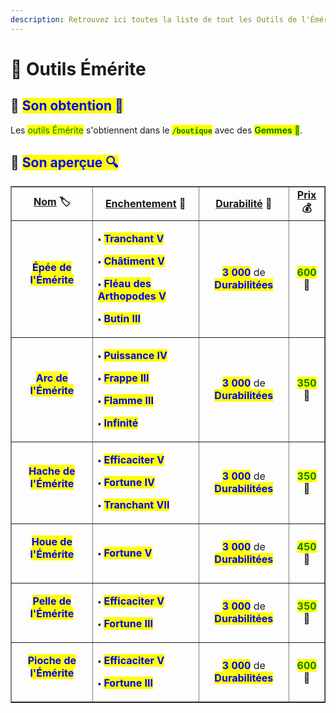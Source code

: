 ```yaml
---
description: Retrouvez ici toutes la liste de tout les Outils de l'Émérite présents sur le serveur.
---
```


# 💎 Outils Émérite

## 🔹 <mark style="color:blue;">Son obtention 🤔</mark>

Les <mark style="color:green;">outils Émérite</mark> s'obtiennent dans le <mark style="color:green;">**`/boutique`**</mark> avec des <mark style="color:green;">**Gemmes 💎**</mark>.

## 🔹 <mark style="color:blue;">Son aperçue 🔍</mark>

<table border="1" cellspacing="0" cellpadding="6">
  <tr>
    <td align="center"><strong><ins>Nom</ins> 🏷️</strong></td>
    <td align="center"><strong><ins>Enchentement</ins> 📖</strong></td>
    <td align="center"><strong><ins>Durabilité</ins> 📏</strong></td>
    <td align="center"><strong><ins>Prix</ins> 💰</strong></td>    
  </tr>
  <tr>
   <td align="center">
     <p><mark style="color:blue;"><strong>Épée de l'Émérite</strong></mark></p>
     <p><figure><img src="../.gitbook/assets/Codex/Outils/Emerite/Epee.png" alt=""></figure></p>
   </td>
   <td>
     <p>🞄 <mark style="color:blue;"><strong>Tranchant V</strong></mark></p>
     <p>🞄 <mark style="color:blue;"><strong>Châtiment V</strong></mark></p>
     <p>🞄 <mark style="color:blue;"><strong>Fléau des Arthopodes V</strong></mark></p>
     <p>🞄 <mark style="color:blue;"><strong>Butin III</strong></mark></p>
   </td>
   <td align="center">
     <p><mark style="color:blue;"><strong>3 000</strong></mark> de <mark style="color:blue;"><strong>Durabilitées</strong></mark></p>
   </td>
   <td align="center">
     <p><mark style="color:green;"><strong>600</strong></mark> 💎</p>
   </td>
  </tr>
  <tr>
   <td align="center">
     <p><mark style="color:blue;"><strong>Arc de l'Émérite</strong></mark></p>
     <p><figure><img src="../.gitbook/assets/Codex/Outils/Emerite/Arc.png" alt=""></figure></p>
   </td>
   <td>
     <p>🞄 <mark style="color:blue;"><strong>Puissance IV</strong></mark></p>
     <p>🞄 <mark style="color:blue;"><strong>Frappe III</strong></mark></p>
     <p>🞄 <mark style="color:blue;"><strong>Flamme III</strong></mark></p>
     <p>🞄 <mark style="color:blue;"><strong>Infinité</strong></mark></p>
   </td>
   <td align="center">
     <p><mark style="color:blue;"><strong>3 000</strong></mark> de <mark style="color:blue;"><strong>Durabilitées</strong></mark></p>
   </td>
   <td align="center">
     <p><mark style="color:green;"><strong>350</strong></mark> 💎</p>
   </td>
  </tr>  
  <tr>
   <td align="center">
     <p><mark style="color:blue;"><strong>Hache de l'Émérite</strong></mark></p>
     <p><figure><img src="../.gitbook/assets/Codex/Outils/Emerite/Hache.png" alt=""></figure></p>
   </td>
   <td>
     <p>🞄 <mark style="color:blue;"><strong>Efficaciter V</strong></mark></p>
     <p>🞄 <mark style="color:blue;"><strong>Fortune IV</strong></mark></p>
     <p>🞄 <mark style="color:blue;"><strong>Tranchant VII</strong></mark></p>
   </td>
   <td align="center">
     <p><mark style="color:blue;"><strong>3 000</strong></mark> de <mark style="color:blue;"><strong>Durabilitées</strong></mark></p>
   </td>
   <td align="center"> 
     <p><mark style="color:green;"><strong>350</strong></mark> 💎</p>
   </td>
  </tr>
  <tr>
   <td align="center">
     <p><mark style="color:blue;"><strong>Houe de l'Émérite</strong></mark></p>
     <p><figure><img src="../.gitbook/assets/Codex/Outils/Emerite/Houe.png" alt=""></figure></p>
   </td>
   <td>
     <p>🞄 <mark style="color:blue;"><strong>Fortune V</strong></mark></p>
   </td>
   <td align="center">
     <p><mark style="color:blue;"><strong>3 000</strong></mark> de <mark style="color:blue;"><strong>Durabilitées</strong></mark></p>
   </td>
   <td align="center"> 
     <p><mark style="color:green;"><strong>450</strong></mark> 💎</p>
   </td>
  </tr>
  <tr>
   <td align="center">
     <p><mark style="color:blue;"><strong>Pelle de l'Émérite</strong></mark></p>
     <p><figure><img src="../.gitbook/assets/Codex/Outils/Emerite/Pelle.png" alt=""></figure></p>
   </td>
   <td>
     <p>🞄 <mark style="color:blue;"><strong>Efficaciter V</strong></mark></p>
     <p>🞄 <mark style="color:blue;"><strong>Fortune III</strong></mark></p>
   </td>
   <td align="center">
     <p><mark style="color:blue;"><strong>3 000</strong></mark> de <mark style="color:blue;"><strong>Durabilitées</strong></mark></p>
   </td>
   <td align="center"> 
     <p><mark style="color:green;"><strong>350</strong></mark> 💎</p>
   </td>
  </tr> 
  <tr>
   <td align="center">
     <p><mark style="color:blue;"><strong>Pioche de l'Émérite</strong></mark></p>
     <p><figure><img src="../.gitbook/assets/Codex/Outils/Emerite/Pioche.png" alt=""></figure></p>
   </td>
   <td>
     <p>🞄 <mark style="color:blue;"><strong>Efficaciter V</strong></mark></p>
     <p>🞄 <mark style="color:blue;"><strong>Fortune III</strong></mark></p>
   </td>
   <td align="center">
     <p><mark style="color:blue;"><strong>3 000</strong></mark> de <mark style="color:blue;"><strong>Durabilitées</strong></mark></p>
   </td>
   <td align="center"> 
     <p><mark style="color:green;"><strong>600</strong></mark> 💎</p>
   </td>
  </tr>
</table>
